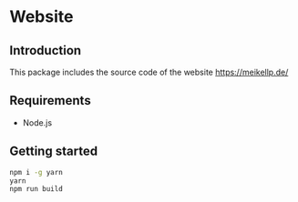 # Website

## Introduction

This package includes the source code of the website https://meikellp.de/

## Requirements

* Node.js

## Getting started

``` bash
npm i -g yarn
yarn
npm run build
```